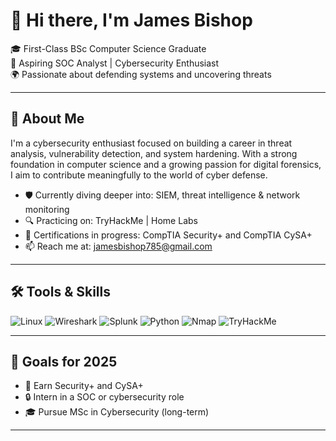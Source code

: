 # 👋 Hi there, I'm James Bishop

🎓 First-Class BSc Computer Science Graduate  
🔐 Aspiring SOC Analyst | Cybersecurity Enthusiast  
🌍 Passionate about defending systems and uncovering threats

---

## 🧠 About Me

I'm a cybersecurity enthusiast focused on building a career in threat analysis, vulnerability detection, and system hardening. With a strong foundation in computer science and a growing passion for digital forensics, I aim to contribute meaningfully to the world of cyber defense.

- 🛡️ Currently diving deeper into: SIEM, threat intelligence & network monitoring  
- 🔍 Practicing on: TryHackMe | Home Labs 
- 📘 Certifications in progress: CompTIA Security+ and CompTIA CySA+
- 📫 Reach me at: jamesbishop785@gmail.com  

---

## 🛠️ Tools & Skills

![Linux](https://img.shields.io/badge/-Linux-FCC624?logo=linux&logoColor=black&style=flat)
![Wireshark](https://img.shields.io/badge/-Wireshark-1679A7?logo=wireshark&logoColor=white&style=flat)
![Splunk](https://img.shields.io/badge/-Splunk-000000?logo=splunk&logoColor=white&style=flat)
![Python](https://img.shields.io/badge/-Python-3776AB?logo=python&logoColor=white&style=flat)
![Nmap](https://img.shields.io/badge/-Nmap-004660?logo=nmap&logoColor=white&style=flat)
![TryHackMe](https://img.shields.io/badge/-TryHackMe-212C42?logo=tryhackme&logoColor=white&style=flat)

---

## 🎯 Goals for 2025

- 🧠 Earn Security+ and CySA+  
- 🔒 Intern in a SOC or cybersecurity role  
- 🎓 Pursue MSc in Cybersecurity (long-term)

---
